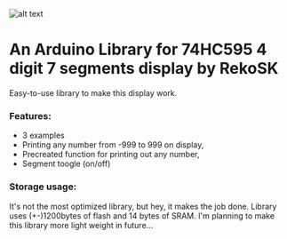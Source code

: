 ![alt text](https://techfun.sk/wp-content/uploads/2022/05/c-11.jpg)
# An Arduino Library for 74HC595 4 digit 7 segments display by RekoSK
Easy-to-use library to make this display work.

### Features:
- 3 examples
- Printing any number from -999 to 999 on display,
- Precreated function for printing out any number,
- Segment toogle (on/off)

### Storage usage:
It's not the most optimized library, but hey, it makes the job done.
Library uses (+-)1200bytes of flash and 14 bytes of SRAM.
I'm planning to make this library more light weight in future...
